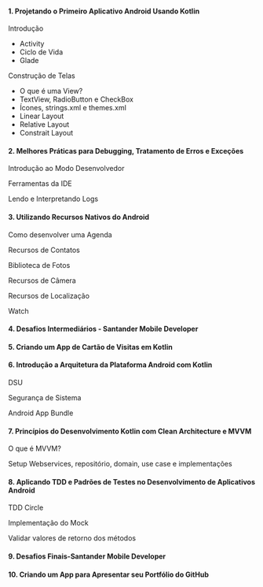 <h4>1. Projetando o Primeiro Aplicativo Android Usando Kotlin</h4>
<p>Introdução</p>
<ul>
    <li>Activity</li>
    <li>Ciclo de Vida</li>
    <li>Glade</li>
</ul>

<p>Construção de Telas</p>
<ul>
    <li>O que é uma View?</li>
    <li>TextView, RadioButton e CheckBox</li>
    <li>Ícones, strings.xml e themes.xml</li>
    <li>Linear Layout</li>
    <li>Relative Layout</li>
    <li>Constrait Layout</li>
</ul>

<h4>2. Melhores Práticas para Debugging, Tratamento de Erros e Exceções</h4>
<p>Introdução ao Modo Desenvolvedor</p>
<p>Ferramentas da IDE</p>
<p>Lendo e Interpretando Logs</p>

<h4>3. Utilizando Recursos Nativos do Android</h4>
<p>Como desenvolver uma Agenda</p>
<p>Recursos de Contatos</p>
<p>Biblioteca de Fotos</p>
<p>Recursos de Câmera</p>
<p>Recursos de Localização</p>
<p>Watch</p>


<h4>4. Desafios Intermediários - Santander Mobile Developer</h4>


<h4>5. Criando um App de Cartão de Visitas em Kotlin</h4>


<h4>6. Introdução a Arquitetura da Plataforma Android com Kotlin</h4>
<p>DSU</p>
<p>Segurança de Sistema</p>
<p>Android App Bundle</p>


<h4>7. Princípios do Desenvolvimento Kotlin com Clean Architecture e MVVM</h4>
<p>O que é MVVM?</p>
<p>Setup Webservices, repositório, domain, use case e implementações</p>


<h4>8. Aplicando TDD e Padrões de Testes no Desenvolvimento de Aplicativos Android</h4>
<p>TDD Circle</p>
<p>Implementação do Mock</p>
<p>Validar valores de retorno dos métodos</p>

<h4>9. Desafios Finais-Santander Mobile Developer</h4>

<h4>10. Criando um App para Apresentar seu Portfólio do GitHub</h4>
